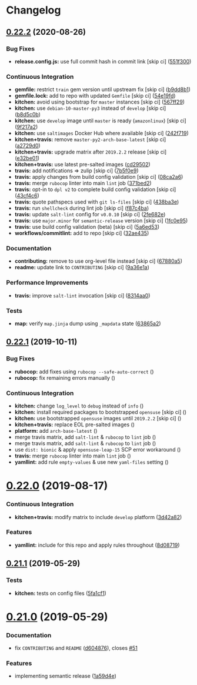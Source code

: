 # Changelog

## [0.22.2](https://github.com/saltstack-formulas/sudoers-formula/compare/v0.22.1...v0.22.2) (2020-08-26)


### Bug Fixes

* **release.config.js:** use full commit hash in commit link [skip ci] ([551f300](https://github.com/saltstack-formulas/sudoers-formula/commit/551f300b4b340ef41ac1088164f05c15c6245a49))


### Continuous Integration

* **gemfile:** restrict `train` gem version until upstream fix [skip ci] ([b9dd8b1](https://github.com/saltstack-formulas/sudoers-formula/commit/b9dd8b1c0fb31a351bf7920a38d4b38ac6c7fd18))
* **gemfile.lock:** add to repo with updated `Gemfile` [skip ci] ([54e19fd](https://github.com/saltstack-formulas/sudoers-formula/commit/54e19fdd984879c129799cc496be7321fb52f7de))
* **kitchen:** avoid using bootstrap for `master` instances [skip ci] ([567ff29](https://github.com/saltstack-formulas/sudoers-formula/commit/567ff29b989cb94f07d061d6efbb9c352bc34a0b))
* **kitchen:** use `debian-10-master-py3` instead of `develop` [skip ci] ([b8d5c0b](https://github.com/saltstack-formulas/sudoers-formula/commit/b8d5c0bfa133213417273b64437ddcddf6d3491b))
* **kitchen:** use `develop` image until `master` is ready (`amazonlinux`) [skip ci] ([9f217a2](https://github.com/saltstack-formulas/sudoers-formula/commit/9f217a2675e459561666313c4a38f446accc2681))
* **kitchen:** use `saltimages` Docker Hub where available [skip ci] ([242f719](https://github.com/saltstack-formulas/sudoers-formula/commit/242f71956d2cad65900f3f76426e1698e2e0ac95))
* **kitchen+travis:** remove `master-py2-arch-base-latest` [skip ci] ([a2729d0](https://github.com/saltstack-formulas/sudoers-formula/commit/a2729d05eb1c4e016bf3e982bb2a90e1eac90601))
* **kitchen+travis:** upgrade matrix after `2019.2.2` release [skip ci] ([e32be01](https://github.com/saltstack-formulas/sudoers-formula/commit/e32be015d6b4f8df0a1862d56d25cde4af2597a0))
* **kitchen+travis:** use latest pre-salted images ([cd29502](https://github.com/saltstack-formulas/sudoers-formula/commit/cd2950289eda2eacde050b3edb52a9e917bf41a2))
* **travis:** add notifications => zulip [skip ci] ([7b5f0e9](https://github.com/saltstack-formulas/sudoers-formula/commit/7b5f0e95bf5eac49e4b97554731f7d226af24dcf))
* **travis:** apply changes from build config validation [skip ci] ([08ca2a6](https://github.com/saltstack-formulas/sudoers-formula/commit/08ca2a6ebb476a41fa2b0a25ecb2dcba2793303d))
* **travis:** merge `rubocop` linter into main `lint` job ([371bed2](https://github.com/saltstack-formulas/sudoers-formula/commit/371bed2d7a2a7174993e5eb6224f153fed56efcb))
* **travis:** opt-in to `dpl v2` to complete build config validation [skip ci] ([43cf4c6](https://github.com/saltstack-formulas/sudoers-formula/commit/43cf4c6b45fad30c9958e9e83ff708d822627ebb))
* **travis:** quote pathspecs used with `git ls-files` [skip ci] ([438ba3e](https://github.com/saltstack-formulas/sudoers-formula/commit/438ba3e5d4a1dce57ce5a94c9adb4a519187c83b))
* **travis:** run `shellcheck` during lint job [skip ci] ([f87c4ba](https://github.com/saltstack-formulas/sudoers-formula/commit/f87c4baa3041becb18ace7aa1e64595f51bb0f74))
* **travis:** update `salt-lint` config for `v0.0.10` [skip ci] ([2fe682e](https://github.com/saltstack-formulas/sudoers-formula/commit/2fe682effc8e129278da17a2bb3a9feb1f29fdd3))
* **travis:** use `major.minor` for `semantic-release` version [skip ci] ([1fc0e95](https://github.com/saltstack-formulas/sudoers-formula/commit/1fc0e95f6ac6674867777d99602d1120454f7887))
* **travis:** use build config validation (beta) [skip ci] ([5a6ed53](https://github.com/saltstack-formulas/sudoers-formula/commit/5a6ed537d6dc1c6d8c74f362375c36db7310b9cc))
* **workflows/commitlint:** add to repo [skip ci] ([32ae435](https://github.com/saltstack-formulas/sudoers-formula/commit/32ae43546395072a108e59b885d0db0bcecaf302))


### Documentation

* **contributing:** remove to use org-level file instead [skip ci] ([67880a5](https://github.com/saltstack-formulas/sudoers-formula/commit/67880a513e6da55c7beef8ce7b391c45953063f7))
* **readme:** update link to `CONTRIBUTING` [skip ci] ([9a36e1a](https://github.com/saltstack-formulas/sudoers-formula/commit/9a36e1a933d833ef16fc34eaceda8859866b2c8e))


### Performance Improvements

* **travis:** improve `salt-lint` invocation [skip ci] ([8314aa0](https://github.com/saltstack-formulas/sudoers-formula/commit/8314aa0df1bc510b3efbd1c8a07f361f3f94f1f3))


### Tests

* **map:** verify `map.jinja` dump using `_mapdata` state ([63865a2](https://github.com/saltstack-formulas/sudoers-formula/commit/63865a286ef37dec6cdc1b4e1b4ddaa36baca594))

## [0.22.1](https://github.com/saltstack-formulas/sudoers-formula/compare/v0.22.0...v0.22.1) (2019-10-11)


### Bug Fixes

* **rubocop:** add fixes using `rubocop --safe-auto-correct` ([](https://github.com/saltstack-formulas/sudoers-formula/commit/652c350))
* **rubocop:** fix remaining errors manually ([](https://github.com/saltstack-formulas/sudoers-formula/commit/a10ea35))


### Continuous Integration

* **kitchen:** change `log_level` to `debug` instead of `info` ([](https://github.com/saltstack-formulas/sudoers-formula/commit/2821526))
* **kitchen:** install required packages to bootstrapped `opensuse` [skip ci] ([](https://github.com/saltstack-formulas/sudoers-formula/commit/9719ac9))
* **kitchen:** use bootstrapped `opensuse` images until `2019.2.2` [skip ci] ([](https://github.com/saltstack-formulas/sudoers-formula/commit/e63f441))
* **kitchen+travis:** replace EOL pre-salted images ([](https://github.com/saltstack-formulas/sudoers-formula/commit/dea2da0))
* **platform:** add `arch-base-latest` ([](https://github.com/saltstack-formulas/sudoers-formula/commit/55ce214))
* merge travis matrix, add `salt-lint` & `rubocop` to `lint` job ([](https://github.com/saltstack-formulas/sudoers-formula/commit/f3a98c2))
* merge travis matrix, add `salt-lint` & `rubocop` to `lint` job ([](https://github.com/saltstack-formulas/sudoers-formula/commit/96dcd0f))
* use `dist: bionic` & apply `opensuse-leap-15` SCP error workaround ([](https://github.com/saltstack-formulas/sudoers-formula/commit/7b44df2))
* **travis:** merge `rubocop` linter into main `lint` job ([](https://github.com/saltstack-formulas/sudoers-formula/commit/9df9a48))
* **yamllint:** add rule `empty-values` & use new `yaml-files` setting ([](https://github.com/saltstack-formulas/sudoers-formula/commit/5e22568))

# [0.22.0](https://github.com/saltstack-formulas/sudoers-formula/compare/v0.21.1...v0.22.0) (2019-08-17)


### Continuous Integration

* **kitchen+travis:** modify matrix to include `develop` platform ([3d42a82](https://github.com/saltstack-formulas/sudoers-formula/commit/3d42a82))


### Features

* **yamllint:** include for this repo and apply rules throughout ([8d08719](https://github.com/saltstack-formulas/sudoers-formula/commit/8d08719))

## [0.21.1](https://github.com/saltstack-formulas/sudoers-formula/compare/v0.21.0...v0.21.1) (2019-05-29)


### Tests

* **kitchen:** tests on config files ([5fa1cf1](https://github.com/saltstack-formulas/sudoers-formula/commit/5fa1cf1))

# [0.21.0](https://github.com/saltstack-formulas/sudoers-formula/compare/v0.20.0...v0.21.0) (2019-05-29)


### Documentation

* fix `CONTRIBUTING` and `README` ([d604876](https://github.com/saltstack-formulas/sudoers-formula/commit/d604876)), closes [#51](https://github.com/saltstack-formulas/sudoers-formula/issues/51)


### Features

* implementing semantic release ([1a59d4e](https://github.com/saltstack-formulas/sudoers-formula/commit/1a59d4e))
